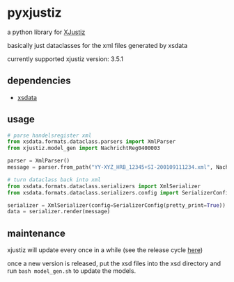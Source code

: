 # pyxjustiz

a python library for [XJustiz](https://xjustiz.justiz.de/)

basically just dataclasses for the xml files generated by xsdata

currently supported xjustiz version: 3.5.1

## dependencies

- [xsdata](https://xsdata.readthedocs.io/en/latest/)

## usage

```python
# parse handelsregister xml
from xsdata.formats.dataclass.parsers import XmlParser
from xjustiz.model_gen import NachrichtReg0400003

parser = XmlParser()
message = parser.from_path("YY-XYZ_HRB_12345+SI-200109111234.xml", NachrichtReg0400003)

# turn dataclass back into xml
from xsdata.formats.dataclass.serializers import XmlSerializer
from xsdata.formats.dataclass.serializers.config import SerializerConfig

serializer = XmlSerializer(config=SerializerConfig(pretty_print=True))
data = serializer.render(message)
```

## maintenance

xjustiz will update every once in a while (see the release cycle [here](https://xjustiz.justiz.de/index.php))

once a new version is released, put the xsd files into the xsd directory and run
`bash model_gen.sh`
to update the models.
